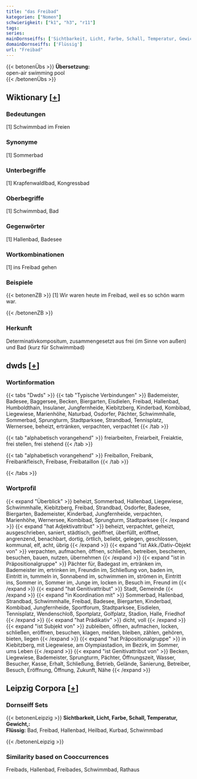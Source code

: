 ```yaml
---
title: "das Freibad"
kategorien: ["Nomen"]
schwierigkeit: ["k1", "h3", "r11"]
tags:
series:
mainDornseiffs: ['Sichtbarkeit, Licht, Farbe, Schall, Temperatur, Gewicht,']
domainDornseiffs: ['Flüssig']
url: "Freibad"
---
```


{{< betonenÜbs >}}
**Übersetzung:**  
open-air  swimming pool  
{{< /betonenÜbs >}}

## Wiktionary [[+](https://de.wiktionary.org/wiki/Freibad)]

### Bedeutungen
[1] Schwimmbad im Freien  

### Synonyme
[1] Sommerbad  

### Unterbegriffe
[1] Krapfenwaldlbad, Kongressbad  

### Oberbegriffe
[1] Schwimmbad, Bad  

### Gegenwörter
[1] Hallenbad, Badesee  

### Wortkombinationen
[1] ins Freibad gehen  

### Beispiele
{{< betonenZB >}}
[1] Wir waren heute im Freibad, weil es so schön warm war.  

{{< /betonenZB >}}
### Herkunft
Determinativkompositum, zusammengesetzt aus frei (im Sinne von außen) und Bad (kurz für Schwimmbad)  



## dwds [[+](https://www.dwds.de/wb/Freibad)]

### Wortinformation
{{< tabs "Dwds" >}}
{{< tab "Typische Verbindungen" >}}
Bademeister, Badesee, Baggersee, Becken, Biergarten, Eisdielen, Freibad, Hallenbad, Humboldthain, Insulaner, Jungfernheide, Kiebitzberg, Kinderbad, Kombibad, Liegewiese, Marienhöhe, Naturbad, Osdorfer, Pächter, Schwimmhalle, Sommerbad, Sprungturm, Stadtparksee, Strandbad, Tennisplatz, Wernersee, beheizt, ertränken, verpachten, verpachtet
{{< /tab >}}

{{< tab "alphabetisch vorangehend" >}}
freiarbeiten, Freiarbeit, Freiaktie, frei stellen, frei stehend
{{< /tab >}}

{{< tab "alphabetisch vorangehend" >}}
Freiballon, Freibank, Freibankfleisch, Freibase, Freibataillon
{{< /tab >}}

{{< /tabs >}}

### Wortprofil
{{< expand "Überblick" >}} beheizt, Sommerbad, Hallenbad, Liegewiese, Schwimmhalle, Kiebitzberg, Freibad, Strandbad, Osdorfer, Badesee, Biergarten, Bademeister, Kinderbad, Jungfernheide, verpachten, Marienhöhe, Wernersee, Kombibad, Sprungturm, Stadtparksee {{< /expand >}}
{{< expand "hat Adjektivattribut" >}} beheizt, verpachtet, geheizt, ausgeschrieben, saniert, städtisch, geöffnet, überfüllt, eröffnet, angrenzend, benachbart, dortig, örtlich, beliebt, gelegen, geschlossen, kommunal, elf, acht, übrig {{< /expand >}}
{{< expand "ist Akk./Dativ-Objekt von" >}} verpachten, aufmachen, öffnen, schließen, betreiben, bescheren, besuchen, bauen, nutzen, übernehmen {{< /expand >}}
{{< expand "ist in Präpositionalgruppe" >}} Pächter für, Badegast im, ertränken im, Bademeister im, ertrinken im, Freundin im, Schließung von, baden im, Eintritt in, tummeln in, Sonnabend im, schwimmen im, strömen in, Eintritt ins, Sommer in, Sommer im, Junge im, locken in, Besuch im, Freund im {{< /expand >}}
{{< expand "hat Genitivattribut" >}} Stadt, Gemeinde {{< /expand >}}
{{< expand "in Koordination mit" >}} Sommerbad, Hallenbad, Strandbad, Schwimmhalle, Freibad, Badesee, Biergarten, Kinderbad, Kombibad, Jungfernheide, Sportforum, Stadtparksee, Eisdielen, Tennisplatz, Wendenschloß, Sportplatz, Golfplatz, Stadion, Halle, Friedhof {{< /expand >}}
{{< expand "hat Prädikativ" >}} dicht, voll {{< /expand >}}
{{< expand "ist Subjekt von" >}} zubleiben, öffnen, aufmachen, locken, schließen, eröffnen, besuchen, klagen, melden, bleiben, zählen, gehören, bieten, liegen {{< /expand >}}
{{< expand "hat Präpositionalgruppe" >}} in Kiebitzberg, mit Liegewiese, am Olympiastadion, im Bezirk, im Sommer, ums Leben {{< /expand >}}
{{< expand "ist Genitivattribut von" >}} Becken, Liegewiese, Bademeister, Sprungturm, Pächter, Öffnungszeit, Wasser, Besucher, Kasse, Erhalt, Schließung, Betrieb, Gelände, Sanierung, Betreiber, Besuch, Eröffnung, Öffnung, Zukunft, Nähe {{< /expand >}}

## Leipzig Corpora [[+](https://corpora.uni-leipzig.de/en/res?word=Freibad&corpusId=deu_newscrawl-public_2018)]

### Dornseiff Sets
{{< betonenLeipzig >}}
**Sichtbarkeit, Licht, Farbe, Schall, Temperatur, Gewicht,:**  
**Flüssig:** Bad, Freibad, Hallenbad, Heilbad, Kurbad, Schwimmbad  

{{< /betonenLeipzig >}}

### Similarity based on Cooccurrences
Freibads, Hallenbad, Freibades, Schwimmbad, Rathaus

